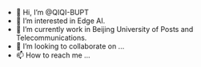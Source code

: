 - 👋 Hi, I’m @QIQI-BUPT
- 👀 I’m interested in Edge AI.
- 🌱 I’m currently work in Beijing University of Posts and Telecommunications.
- 💞️ I’m looking to collaborate on ...
- 📫 How to reach me ...

<!---
QIQI-BUPT/QIQI-BUPT is a ✨ special ✨ repository because its `README.md` (this file) appears on your GitHub profile.
You can click the Preview link to take a look at your changes.
--->
